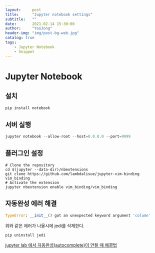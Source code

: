 ```yaml
---
layout:     post
title:      "Jupyter notebook settings"
subtitle:   ""
date:       2021-02-14 15:30:00
author:     "YooJong"
header-img: "img/post-bg-web.jpg"
catalog: true
tags:
    - Jupyter Notebook 
    - Snippet
---
```


# Jupyter Notebook

## 설치  

```python
pip install notebook
```


## 서버 실행  

```python
jupyter notebook --allow-root --host=0.0.0.0 --port=9999
```


## 플러그인 설정
```shell
# Clone the repository
cd $(jupyter --data-dir)/nbextensions
git clone https://github.com/lambdalisue/jupyter-vim-binding vim_binding
# Activate the extension
jupyter nbextension enable vim_binding/vim_binding
```

## 자동완성 에러 해결
```python
TypeError: __init__() got an unexpected keyword argument 'column'
```
위와 같은 에러가 나올시에 jedi를 삭제한다.

```
pip uninstall jedi
```
[jupyter lab 에서 자동완성(autocomplete)이 안될 때 해결법](https://woongheelee.com/entry/jupyter-lab-%EC%97%90%EC%84%9C-%EC%9E%90%EB%8F%99%EC%99%84%EC%84%B1autocomplete%EC%9D%B4-%EC%95%88%EB%90%A0-%EB%95%8C-%ED%95%B4%EA%B2%B0%EB%B2%95)



